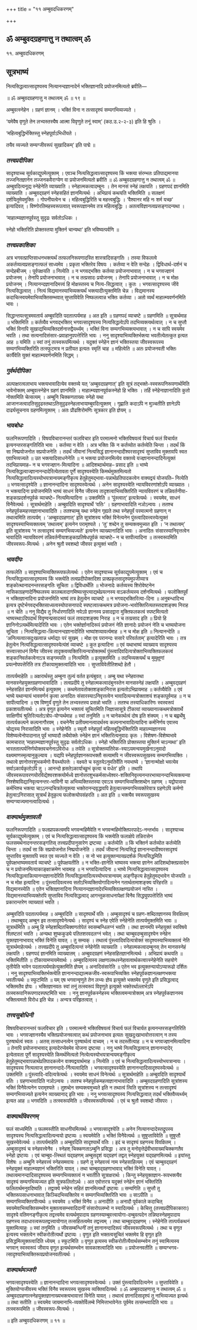 +++
title = "११ अम्बुवदधिकरणम्"

+++


## ॐ अम्बुवदग्रहणात्तु न तथात्वम् ॐ

११. अम्बुवदधिकरणम्

## **सूत्रभाष्यं**

नित्यसिद्धत्वात्सादृश्यस्य नित्यानन्दज्ञानादेर्न भक्तिज्ञानादि प्रयोजनमित्यतो ब्रवीति—

॥ ॐ अम्बुवदग्रहणात्तु न तथात्वम् ॐ ॥ १९ ॥

अम्बुवत्स्नेहेन । ग्रहणं ज्ञानम् । भक्तिं विना न तत्सादृश्यं सम्यगभिव्यज्यते ।

‘यमेवैष वृणुते तेन लभ्यस्तस्यैष आत्मा विवृणुते तनूं स्वाम्’ (कठ.उ.२-२-३) इति हि श्रुतिः ।

‘महित्वबुद्धिर्भक्तिस्तु स्नेहपूर्वाऽभिधीयते ।

तयैव व्यज्यते सम्यग्जीवरूपं सुखादिकम्’ इति पाद्मे ॥

### ***तत्त्वप्रदीपिका***

सादृश्याच्च सूर्यकाद्युपमेत्युक्तम् । एवञ्च नित्यसिद्धत्वात्सादृश्यस्य किं भक्त्या संरम्भतः प्रतिपाद्यमानया तज्जनितज्ञानेन तज्जनकवैराग्येण वा प्रयोजनमित्यतो ब्रवीति ॥ ॐ अम्बुवदग्रहणात्तु न तथात्वम् ॐ ॥ अम्बुवदित्यनूद्य स्नेहेनेति व्याख्याति । स्नेहात्मकत्वादम्बुनः । तेन मानसं स्नेहं लक्षयति । ग्रहणपदं ज्ञानमिति व्याख्याति । अम्बुवद्ग्रहणं स्नेहसहितं ज्ञानमित्यर्थः । अभिप्रायं कथयति भक्तिमिति ॥ सलक्षणं दर्शयितुमेवमुक्तिः । गोपनीयत्वेन च । महित्वबुद्धिरिति च महत्त्वबुद्धिः । ‘वैश्वानर महि नः शर्म यच्छ’ इत्यादिवत् । विष्णोरतिमहस्वरूपत्वात् स्वरूपज्ञानमेव तत्र महित्वबुद्धिः । अतत्वविज्ञानत्वप्रसङ्गादन्यथा ।

‘माहात्म्यज्ञानपूर्वस्तु सुदृढः सर्वतोऽधिकः ।

स्नेहो भक्तिरिति प्रोक्तस्तया मुक्तिर्न चान्यथा’ इति भविष्यत्पर्वणि ॥

### ***तत्त्वप्रकाशिका***

अत्र भगवत्प्राप्तिसाधनभक्त्यर्थं तत्फलनिरूपणादस्ति शास्त्रादिसङ्गतिः । तस्या विफलत्वे अकर्तव्यत्वप्रसङ्गात्फलं साध्यमेव । प्रकृता भक्तिरेव विषयः । कर्तव्या न वेति सन्देहः । द्विविधार्थ-दर्शनं च सन्देहबीजम् । पूर्वपक्षयति ॥ नित्येति ॥ न भगवद्भक्तिः कर्तव्या प्रयोजनाभावात् । न च भगवज्ज्ञानं प्रयोजनम् । तेनापि प्रयोजनाभावात् । न च तत्प्रसादः प्रयोजनम् । तेनापि प्रयोजनाभावात् । न च मोक्षः प्रयोजनम् । नित्यानन्दज्ञानादिमत्त्वं हि मोक्षस्तस्य च नित्य-सिद्धत्वात् । कुतः । भगवत्सादृश्यस्य जीवे नित्यसिद्धत्वात् । नित्यं विद्यमानस्याभिव्यक्त्यर्थं भक्त्यादीत्युक्तमिति चेन्न । विद्यमानस्य कदाचित्स्वयमेवाभिव्यक्तिसम्भवात् सुप्ताविवेति निष्फलत्वान्न भक्तिः कर्तव्या । अतो व्यर्थं माहात्म्यवर्णनमिति भावः ।

सिद्धान्तयत्सूत्रमवतार्य अम्बुवदिति पदतात्पर्यमाह ॥ अत इति ॥ ग्रहणपदं व्याचष्टे ॥ ग्रहणमिति ॥ सूत्रार्थमाह ॥ भक्तिमिति ॥ कर्तव्यैव भगवद्भक्तिर् भगवत्सादृश्यस्य नित्यसिद्धत्वेऽपि तदभिव्यक्त्यर्थत्वात् । न च सुप्तौ भक्तिं विनापि सुखाद्यभिव्यक्तिदर्शनात्तद्वैयर्थ्यम् । भक्तिं विना सम्यगभिव्यक्त्यभावात् । न च सापि स्वयमेव भवति । तथा सत्यनादिसंसार-प्रवाहानुपपत्तेरिति भावः । ननु सादृश्याभिव्यक्तिर्भक्त्या भवतीत्येतत्कुत इत्यत आह ॥ यमिति ॥ स्वां तनुं तत्स्वरूपमित्यर्थः । यदुक्तं स्नेहेन ज्ञानं भक्तिस्तया जीवस्वरूपस्य सम्यगभिव्यक्तिरिति तत्स्फुटमत्र न प्रतीयत इत्यतः स्मृतिं चाह ॥ महित्वेति ॥ अतः प्रयोजनवती भक्तिः कार्यैवेति युक्तं माहात्म्यवर्णनमिति सिद्धम् ।

### ***गुर्वर्थदीपिका***

अल्पाक्षरत्वलाभाय भक्त्यभावादित्येव वक्तव्ये यत् ‘अम्बुवदग्रहणात्’ इति सूत्रं तद्भक्ते-स्स्वरूपनिरूपणार्थमिति भावेनोक्तम् अम्बुवत्स्नेहेन ग्रहणं ज्ञानमिति । माहात्म्यज्ञानपूर्वकस्नेहो हि भक्तिः । तर्हि स्नेहेनाज्ञानादिति कुतो नोक्तमिति चेत्सत्यम् । अम्बुनि चिक्कणताख्यः स्नेहो यथा आजानजत्वादतिसुदृढस्तथाऽतिसुदृढस्नेहलाभायाम्बुवदित्युक्तम् । गृह्णाति कदाऽपि न मुञ्चतीति ज्ञानेऽपि दार्ढ्यसूचनाय ग्रहणमित्युक्तम् । अतः प्रौढशिरोमणिः सूत्रकार इति ज्ञेयम् ॥

### ***भावबोधः***

फलनिरूपणादिति । विषयविचारानन्तरं फलविचार इति परमात्मनो भक्तिविषयत्वं विचार्य फलं विचार्यत इत्यनन्तरसङ्गतिरिति भावः । कर्तव्या न वेति । अत्र भक्तिः किं न कर्तव्योत कर्तव्येति चिन्ता । तदर्थं किं सा निष्प्रयोजनोत सप्रयोजनेति । तदर्थं जीवानां नित्यसिद्धं ज्ञानानन्दादीश्वरसादृश्यं सुप्ताविव मुक्तावपि स्वत एवाभिव्यज्यते ॥ उत भक्त्यादिसाधनेनेति ॥ न भक्त्या प्रयोजनमित्येव वक्तव्ये यज्ज्ञानानन्दादिनेत्युक्तं तदभिप्रायमाह– न च भगवज्ज्ञान-मित्यादिना ॥ आदिशब्दार्थमाह– प्रसाद इति ॥ भाष्ये नित्यसिद्धत्वाज्ज्ञानानन्दादेरित्येतावता पूर्णे सादृश्यस्येति किमर्थमुक्तमित्यतो नित्यसिद्धत्वादित्यस्योभयत्रान्वयमङ्गीकृत्य हेतुहेतुमद्भावा-पन्नार्थप्रतिपादकत्वेन वाक्यद्वयं योजयति– नित्येति ॥ भगवत्सादृश्येति ॥ ज्ञानानन्दादिना सादृश्यस्येत्यर्थः । अनेन सादृश्यस्येति न्यायविवरणांशोऽपि व्याख्यातः । न भक्त्यादिना प्रयोजनमिति भाष्यं साधनं विनैव जीवस्य तादृशत्वाभिव्यक्तिरिति न्यायविवरणं च तन्निवर्तनीया-शङ्काप्रदर्शनपूर्वकं व्याचष्टे– नित्यमित्यादिना ॥ उक्तमिति ॥ ‘पुंस्त्वात्’ इत्यत्रेत्यर्थः । स्वयमेव, साधनं विनैवेत्यर्थः । सूत्रार्थमाहेति । अम्बुवदिति सादृश्यार्थे ‘वतिः’ । ग्रहणाभावादिति नञोऽन्वयः । ततश्च स्नेहपूर्वकमहत्त्वज्ञानाभावादिति । ततश्चाम्बु यथा स्नेहेन गृह्यते तथा स्नेहपूर्वं परमात्मनो ग्रहणान् न तथात्वमिति तात्पर्यम् । ‘अम्बुवदग्रहणात्’ इति सूत्रांशस्य भक्तिं विनेत्यनेन पुंस्त्वादिवत्त्वस्येत्युक्तं सादृश्यस्याभिव्यक्तत्वम् ‘तथात्वम्’ इत्यनेन परामृश्यते । ‘तु’ शब्देन तु सम्यक्त्वमुच्यत इति । ‘न तथात्वम्’ इति सूत्रांशस्य ‘न तत्सादृश्यं सम्यगभिव्यज्यते’ इत्यनेन व्याख्यानादिति भावः । अनादितः संसारस्यानिवृत्तत्वेन भावादिति न्यायविवरणं तन्निवर्तनीयाशङ्काप्रतिषेधपूर्वकं व्याचष्टे– न च सापीत्यादिना ॥ तत्स्वरूपमिति जीवस्वरूप-मित्यर्थः । अनेन श्रुतौ स्वशब्दो जीवपर इत्युक्तं भवति ।

### ***भावदीपः***

तत्फलेति ॥ सादृश्याभिव्यक्तिरूपफलेत्यर्थः । एतेन सादृश्याच्च सूर्यकाद्युपमेत्युक्तम् । एवं च नित्यसिद्धत्वात्सादृश्यस्य किं भक्त्येति तत्वप्रदीपोक्तदिशा प्राक्प्रकृतसादृश्यमुपजीव्यात्र शङ्कोत्थानादनन्तरसङ्गतिः सूचिता ॥ द्विविधार्थेति ॥ भोजनादेः कर्तव्यस्य शिरोवेष्टनेन नासिकाग्रहणादेर्निष्फलस्य कालबलादागमिष्यत्सुप्त्याद्यर्थप्रयत्नस्य वाऽकर्तव्यस्य दर्शनमित्यर्थः । फलोक्तिपूर्वं न भक्तिज्ञानादिना प्रयोजनमिति भाष्यं तत्र हेतुत्वेन व्याचष्टे ॥ न भगवद्भक्तिरित्या-दिना ॥ अनुबन्धादिभ्य इत्यत्र दृष्टेर्भगवद्भक्तिसाध्यत्वस्योपासनापादे स्पष्टत्वात्कथमत्र प्रयोजना-भावोक्तिरित्यतस्तदाशङ्क्य निराह ॥ न चेति ॥ ननु विद्यैव तु निर्धारणादिति नयेऽग्रे ज्ञानस्य प्रसादद्वारा मुक्तिफलकत्वं स्पष्टमित्यतो भाष्यस्थाऽदिपदार्थं विवृण्वन्प्रसादरूपं फलं तावदाशङ्क्य निराह ॥ न च तत्प्रसाद इति ॥ प्रियो हि ज्ञानिनोऽत्यर्थमित्यादेरिति भावः । एतेन भक्तेर्ज्ञानादिरूपं प्रयोजनं नेति ज्ञानादेः प्रयोजनं नेति च भाष्ययोजना सूचिता । नित्यसिद्धत्वा-न्नित्यानन्दज्ञानादेरिति भाष्यांशव्यावर्त्यमाह ॥ न च मोक्ष इति ॥ नित्यानन्देति ॥ ‘अनित्यत्वात्सदुःखत्वान्न धर्माद्याः परं सुखम् । मोक्ष एव परानन्दः ससारे परिवर्तताम्’ इत्यादेरिति भावः । तत्र हेतुत्वेन नित्यसिद्धत्वात्सादृश्यस्येत्यंशं व्याचष्टे ॥ कुत इत्यादिना ॥ एवं यथाभाष्यं व्याख्याय सादृश्यस्य सत्त्वात्साधनं विनैव जीवस्य तादृक्त्वव्यक्तिरित्यन्यत्रोक्तमर्थं पुंस्त्वादिवदित्यत्रोक्ताभिव्यक्तिफलकत्वं शङ्कानिवर्तकत्वेनाऽत्र सङ्गमयति ॥ नित्यमिति ॥ इत्युक्तमिति ॥ तदभिव्यक्त्यर्थं च मुमुक्षूणां प्रयत्नोपपत्तेरिति तत्र टीकायामुक्तत्वादिति भावः । सुप्ताविवेतीतिशब्दो हेतौ ।

तात्पर्यमाहेति ॥ अक्षरार्थस्तु अम्बुना तुल्यं वर्तत इत्यंबुवत् । अम्बु यथा स्नेहवत्तथा मानसस्नेहयुक्तग्रहणाभावादिति । तत्वप्रदीपे तु स्नेहात्मकत्वादंबुनस्तेन मानसस्नेहं लक्षयति । अम्बुवद्ग्रहणं स्नेहसहितं ज्ञानमित्यर्थ इत्युक्तम् । कथमेतावतोक्तशङ्कानिरास इत्यतोऽभिप्रायमाह ॥ कर्तव्यैवेति ॥ एवं भाष्ये यथान्यायं भाववर्णनं कृत्वा अनादितः संसारस्याऽनिवृत्तत्वेन भावादित्यन्यत्रोक्ताशयं शङ्कापूर्वमाह ॥ न च सापीत्यादिना ॥ एष विष्णुर्यं वृणुते तेन लभ्यस्तस्य प्रसन्नो भवति । ततश्च तस्याधिकारिणः स्वस्वरूपं प्रकाशयतीत्यर्थः । अत्र वृणुत इत्यनेन भक्तत्वं सूचितमिति जिज्ञासासूत्रे टीकायां व्याख्यानात्कथमत्रोक्तार्थे साक्षिणीयं श्रुतिरित्यतोऽत्रोप-योग्यर्थमाह ॥ स्वां तनुमिति ॥ न चानेकार्थत्वं दोष इति शंक्यम् । न च बह्वर्थेषु तात्पर्यकल्पने कल्पनागौरवम् । वचनेनैव प्रतीयमानत्वादर्थस्य कल्पनाभावादित्यादिना कर्मनिर्णय एवास्य चोद्यस्य निरासादिति भावः ॥ स्नेहेनेति ॥ स्मृतौ स्नेहपूर्वा महित्वबुद्धिर्भक्तिरिति माहात्म्यज्ञानस्य विशेष्यत्वेनोपादानात् पूर्वं भाष्यादौ तथैवोक्तेः स्नेहेन ज्ञानं भक्तिरित्यनुवादः कृतः । विशेषण-विशेष्यभावे कामचारात् ‘माहात्म्यज्ञानपूर्वस्तु सुदृढः सर्वतोऽधिकः । स्नेहो भक्तिरिति प्रोक्तस्तया मुक्तिर्न चाऽन्यथा’ इति भारततात्पर्यनिर्णयोक्तवचनेनाऽविरोधः ॥ तयेति ॥ सूत्रोक्तव्यतिरेक-स्याऽयमन्वयमुखेनाऽनुवादो वक्ष्यमाणस्मृत्यानुकूल्याय । यद्यपि स्नेहपूर्वज्ञानरूपभक्तौ सत्यामपि न जीवस्वरूपसुखस्य सम्यगभिव्यक्तिः । तथात्वे ज्ञानोत्तरशुभकर्मणो वैयर्थ्यापत्तेः । वक्ष्यते च स्तुतयेऽनुमतिर्वेति नयभाष्ये । ‘ज्ञानान्मोक्षो भवत्येव सर्वाऽकार्यकृतोऽपि तु । आनन्दो ह्रसतेऽकार्याच्छुभं कृत्वा च वर्धत’ इति । तथापि जीवस्वरूपावरणयोरविद्येश्वरशक्त्योर्मध्ये ज्ञानोत्तरशुभकर्मसाध्येश्वर-शक्तिनिवृत्त्यनन्तरभाव्यानन्दाभिव्यक्त्यन्या निश्शेषाविद्यानिवृत्यनन्तर-भाविनी या अभिव्यक्तिस्तस्या एवाऽत्र सम्यगभिव्यक्तिशब्देन ग्रहणम् । यद्वोपासया कर्मभिश्च भक्त्या चाऽऽनन्दचित्रतेत्युक्त्या भक्तेरानन्दवृद्धावपि हेतुत्वात्सम्यगभिव्यक्तेरेवात्र ग्रहणेऽपि कर्मणो हेतुत्वाऽनिरासात् सूत्रार्थं हेतूकृत्य फलोक्त्योपसंहरति ॥ अत इति ॥ भक्त्यैव स्वरूपसुखस्य सम्यग्व्यज्यमानत्वादित्यर्थः ।

### ***वाक्यार्थमुक्तावली***

फलनिरूपणादिति ॥ फलप्रापकत्वमपि भगवन्महिमैवेति न भगवन्महिमोक्तिपरपादेऽ-नन्तर्भावः । सादृश्याच्च सूर्यकाद्युपमेत्युक्तम् । एवं च नित्यसिद्धत्वात्सादृश्यस्य किं भक्त्येति फलाक्षेपे तन्निरासेन फलसमर्थनादनन्तरसङ्गतिस् तत्त्वप्रदीपानुसारेण द्रष्टव्या ॥ कर्तव्येति ॥ किं भक्तिर्न कर्तव्योत कर्तव्येति चिन्ता । तदर्थं सा किं सप्रयोजनोत निष्प्रयोजनेति । तदर्थं जीवानां नित्यसिद्धं ज्ञानानन्दादीश्वरसादृश्यं सुप्ताविव मुक्तावपि स्वत एव व्यज्यते न वेति । स नो भव इत्युक्तन्यायप्रदर्शकं नित्यसिद्धमिति पूर्वपक्षभाष्यमवतार्य व्याचष्टे ॥ पूर्वपक्षयतीति ॥ न भक्ति-ज्ञानेति भाष्यस्य भक्त्या ज्ञानेन आदिशब्दोक्तप्रसादेन च न प्रयोजनमित्याकाङ्क्षाक्रमेण भावमाह ॥ न भगवदित्यादिना ॥ भाष्ये नित्यसिद्धत्वात्सादृश्यस्य नित्यसिद्धत्वान्नित्यानन्दज्ञानादेरिति नित्यसिद्धत्वादित्यस्योभयत्रान्वयम् अङ्गीकृत्य हेतुहेतुमद्भावेन योजयति ॥ न च मोक्ष इत्यादिना ॥ पुंस्त्वादिवत्वस्य सतोऽभिव्यक्तियोगादित्यनेन गतार्थतामाशङ्क्य परिहरति ॥ विद्यमानस्येति ॥ एतेन भक्तिज्ञानादिना नित्यानन्दज्ञानादेरभिव्यक्तिलक्षणप्रयोजनं नास्ति । विद्यमानस्याभिव्यक्तेरपि सुप्ताविव नित्यसिद्धत्वाद् आगन्तुकसाधनापेक्षां विनैव सिद्ध्युपपत्तेरिति भाष्यं प्रकारान्तरेण व्याख्यातं भवति ।

अम्बुवदिति पदतात्पर्यमाह ॥ अम्बुवदिति ॥ सादृश्यार्थे वतिः । अम्बुसादृश्यं च ग्रहण-शब्दितज्ञानस्य विवक्षितम् । तथाम्बुवद् अम्बुन इव तत्सादृश्येनेत्यर्थः । सादृश्यं च स्नेह एवेति स्नेहेनेति तात्पर्यमुक्तमिति भावः ॥ सूत्रार्थमिति ॥ अम्बु हि स्नेहशब्दितचिक्वणतोपेतं स्वसम्बन्धिलग्नं भवति । तथा ज्ञानमपि स्नेहयुक्तं स्वविषये श्लिष्टतरं भवति । अन्यथा शुष्ककुड्ये पतितशरवदलग्नं भवेत् । तथा चाम्बुवदम्बुसादृश्येन स्नेहेन युक्तज्ञानाभावाद् भक्तिं विनेति यावत् । तु सम्यक् । तथात्वं पुंस्त्वादिवदित्यत्रोक्तं सादृश्यस्याभिव्यक्तत्वं नेति सूत्रार्थमाहेत्यर्थः । तत्त्वप्रदीपे तु अम्बुवदित्यन्तं स्नेहेनेति व्याख्याति । स्नेहात्मकत्वादम्बुनस् तेन मानसस्नेहं लक्षयति । ग्रहणपदं ज्ञानमिति व्याख्यातम् । अम्बुवदग्रहणं स्नेहसहितज्ञानमित्यर्थः । अभिप्रायं कथयति ॥ भक्तिमितीति ॥ टीकायामप्ययमेवार्थः । अम्बुवदित्यस्य लक्षणालब्धस्नेहावत्वार्थकत्वात्स्नेहेनेति सहयोगे तृतीयेति भावेन पदतात्पर्यमाहेत्युक्तमिति ज्ञेयम् ॥ अनादिसंसारेति ॥ एतेन भव इत्युक्तन्यायोऽप्यारूढो दर्शितः । ननु सादृश्याभिव्यक्तिर्भक्त्येति ज्ञानानन्दाद्यात्मकजीव-स्वरूपाभिव्यक्तिः स्नेहपूर्वकज्ञानलक्षणभक्त्या भवतीत्यर्थः ॥ स्फुटमिति ॥ यम् एष भगवान्वृणुते तेन लभ्यः ज्ञेय इत्युक्ते भक्तमेव वृणुते इति प्रसिद्धत्वाद् भक्तिमतैव ज्ञेयः । भक्तिज्ञानवतः स्वां तनुं तत्स्वरूपं विवृणुते इत्युक्ते भक्तेरर्थाल्लाभेऽपि तत्स्वरूपानिरूपणादस्पष्टमिति भावः । ननु ज्ञानपूर्वकस्नेहस्य भक्तित्वमन्यत्रोक्तम् अत्र स्नेहपूर्वकज्ञानस्य भक्तित्वमतो विरोध इति चेन्न । अन्यत्र परिहृतत्वात् ।

### ***तत्त्वसुबोधिनी***

विषयविचारानन्तरं फलविचार इति । परमात्मनो भक्तिविषयत्वं विचार्य फलं विचार्यत इत्यनन्तरसङ्गतिरिति भावः । भगवज्ज्ञानस्यैव भक्तिप्रयोजनवत्वात् कथं प्रयोजनाभाव इत्यतः सुखदुःखाभावोत्तरत्वान् न तस्य पुरुषार्थत्वं स्वतः । अतस् तत्साधनत्वेन पुरुषार्थत्वं वाच्यम् । न च तदस्तीत्याह ॥ न च भगवज्ज्ञानमित्यादिना ॥ तेनापि प्रयोजनाभावाद् इत्यादेरप्येवमेव योजना द्रष्टव्या । ननु भाष्ये नित्यसिद्धत्वाज् ज्ञानानन्दादेर् इत्येतावता पूर्णे सादृश्यस्येति किमर्थमित्यतो नित्येत्यस्योभयत्रान्वयमङ्गीकृत्य हेतुहेतुमद्भावापन्नार्थप्रतिपादकत्वेन वाक्यद्वयार्थमाह ॥ नित्येति ॥ एवं च नित्यसिद्धत्वादित्यस्योभयत्रान्वयः । सादृश्यस्य नित्यत्वाज् ज्ञानानन्दादे-र्नित्यत्वादिति । भगवत्सादृश्यस्येति ज्ञानानन्दादिसादृश्यस्येत्यर्थः ॥ उक्तमिति ॥ पुंस्त्वादि-वदित्यत्रेत्यर्थः । स्वयमेव साधनं विनेत्यर्थः ॥ सूत्रार्थमाहेति ॥ अम्बुवदिति सादृश्यार्थे वतिः । ग्रहणाभावादिति नञोऽन्वयः । ततश्च स्नेहपूर्वकमहत्वज्ञानाभावादिति । अम्बुवदग्रहणादिति सूत्रांशस्य भक्तिं विनैवेत्यनेन परामृश्यते । तुशब्देन सम्यक्त्वमुच्यते इति न तथात्वं त्विति सूत्रांशस्य न तत्सादृश्यं सम्यगभिव्यज्यते इत्यनेन व्याख्यानाद् इति भावः । ननु भगवत्सादृश्यस्य नित्यसिद्धत्वात् तदर्थं भक्तिवैय्यर्थ्यम् इत्यत आह ॥ भगवदिति ॥ तत्स्वरूपमिति ॥ जीवस्वरूपमित्यर्थः । एवं च श्रुतौ स्वशब्दो जीवपरः ।

### ***वाक्यार्थविवरणम्***

फलं साध्यमिति ॥ फलमस्तीति साधनीयमित्यर्थः ॥ भगवत्सादृश्येति ॥ अनेन नित्यानन्दादेस्तद्रूपस्य सादृश्यस्य नित्यसिद्धत्वादित्यन्वयो द्रष्टव्यः ॥ स्वयमेवेति ॥ भक्तिं विनैवेत्यर्थः ॥ सुषुप्ताविवेति ॥ सुषुप्तौ सुखस्येवेत्यर्थः ॥ तात्पर्यमाहेति ॥ अम्बुवदिति सादृश्यार्थे वतिः । इदं च सादृश्यं ग्रहणस्य विवक्षितम् । अम्बुसादृश्यं च स्नेहवत्त्वेनैव । स्नेहश् चिक्कणताऽम्बुनि प्रसिद्धा । अत्र तु मनोवृत्तेर्द्रवीभावाख्यचिक्कणतैव स्नेहो द्रष्टव्यः । एवं चाम्बुव-त्स्थितं यद्ग्रहणम् अम्बुसदृशं यद्ग्रहणं तद्वत् स्नेहयुक्तं यद्ग्रहणमित्यर्थः ॥ इयांस्तु विशेषः ॥ अम्बुनि स्नेहवत्त्वं स्नेहसमवायः । ग्रहणे तु स्नेहवत्त्वं नाम स्नेहसाहित्यम् । एवं चाम्बुवद्ग्रहणं स्नेहयुक्तं माहात्म्यज्ञानं भक्तिरिति यावत् । तथा चाम्बुवद्ग्रहणाभावाद् भक्तिं विनेति यावत् । तथात्वमानन्दादिसादृश्यस्य सम्यगभिव्यक्तत्वं न भवतीति सूत्राक्षरार्थः । किन्तु स्नेहयुक्तज्ञान-रूपभक्त्यैव सादृश्यं सम्यगभिव्यज्यत इति सूत्रफलितोऽर्थः । अत एवोत्तरत्र यदुक्तं स्नेहेन ज्ञानं भक्तिरिति फलितार्थमनुवदिष्यति । तद्वाक्ये स्नेहेन सहितं ज्ञानमित्यर्थो द्रष्टव्यः ॥ सम्यगिति ॥ सुप्तौ तु भक्तिरूपसाधनाभावात् किञ्चिदभिव्यक्तिरेव न सम्यगभिव्यक्तिरिति भावः ॥ साऽपीति ॥ सम्यगभिव्यक्तिरपीत्यर्थः ॥ स्वयमेव ॥ भक्तिं विनैव ॥ अनादीति ॥ अनादौ पूर्वकाले कदाचित् स्वयमेवाभिव्यक्तिसम्भवेन मुक्तत्वसम्भवादिदानीं संसारोपलम्भो न स्यादित्यर्थः । केचित्तु (तत्त्वप्रदीपिकाकाराः) सादृश्ये वतिमनङ्गीकृत्य तद्वत्त्वमेव वत्यर्थमुपादाय ग्रहणस्याम्बुवत्त्वायोगा-दम्बुवत्पदेन तन्निष्ठस्नेहमुपादाय ग्रहणस्य तदाधारत्वरूपतद्वत्त्वायोगात् तत्सहितत्वमेव तद्वत्त्वम् । तथा चाम्बुवद्ग्रहणम् । स्नेहेनेति तात्पर्यकथनं युक्तमित्याहुः ॥ स्वां तनुमिति ॥ जीवसम्बन्धिनीं तनुं ज्ञानानन्दादिरूपं जीवस्वरूपमित्यर्थः । तथा च वृणुत इत्यस्य भक्तत्वेन स्वीकरोतीत्यर्थो द्रष्टव्यः । वृणुत इति भक्तत्वसूचितं भक्तमेव हि वृणुत इति प्रसिद्धमित्युक्तत्वादिति ध्येयम् ॥ स्फुटमिति ॥ वृणुत इत्यस्य स्वीकरोतीत्यैवार्थसम्भवेन तनुं स्वामित्यस्य भगवान् स्वस्वरूपं जीवाय वृणुत इत्यर्थसम्भवेन सावकाशत्वादिति भावः ॥ प्रयोजनवतीति ॥ सम्यग्भगव-त्सादृश्याभिव्यक्तिरूपप्रयोजनवतीत्यर्थः ।

### ***वाक्यार्थमञ्जरी***

भगवत्सादृश्यस्येति ॥ ज्ञानानन्दादिना भगवत्सादृश्यस्येत्यर्थः । उक्तं पुंस्त्वादिवदित्यनेन ॥ सुप्ताविवेति ॥ मुक्तियोग्यजीवस्य भक्तिं विनैव स्वरूपस्य सुखस्य व्यक्तिवदित्यर्थः ॥ ॐ अम्बुवदग्रहणात्तु न तथात्वम् ॐ ॥ अम्बुवदग्रहणात्स्नेहयुक्तज्ञानाख्यभक्त्यभावात्तां विनेति यावत् । तथात्वं ज्ञानादिसादृश्यं तु नाभिव्यज्यत इत्यर्थः ॥ तथा सतीति ॥ स्वयमेव जायमानाभि-व्यक्तेर्विलम्बे निमित्ताभावेनेतः पूर्वमेव तत्सम्भवादिति भावः ॥ तत्स्वरूपमिति ॥ जीवस्वरूप-मित्यर्थः ।

॥ इति अम्बुवदधिकरणम् ॥ ११ ॥




